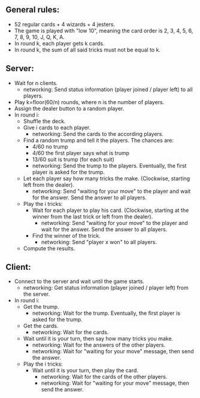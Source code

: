 ## General rules:
- 52 regular cards + 4 wizards + 4 jesters.
- The game is played with "low 10", meaning the card order is 2, 3, 4, 5, 6, 7, 8, 9, 10, J, Q, K, A.
- In round k, each player gets k cards.
- In round k, the sum of all said tricks must not be equal to k.

## Server:
- Wait for n clients.
    - networking: Send status information (player joined / player left) to all players.
- Play k=floor(60/n) rounds, where n is the number of players.
- Assign the dealer button to a random player.
- In round i:
    - Shuffle the deck.
    - Give i cards to each player.
        - networking: Send the cards to the according players.
    - Find a random trump and tell it the players. The chances are:
        - 4/60 no trump
        - 4/60 the first player says what is trump
        - 13/60 suit is trump (for each suit)
        - networking: Send the trump to the players. Eventually, the first player is asked for the trump.
    - Let each player say how many tricks the make. (Clockwise, starting left from the dealer).
        - networking: Send "waiting for your move" to the player and wait for the answer. Send the answer to all players.
    - Play the i tricks:
        - Wait for each player to play his card.
          (Clockwise, starting at the winner from the last trick or left from the dealer).
            - networking: Send "waiting for your move" to the player and wait for the answer. Send the answer to all players.
        - Find the winner of the trick.
            - networking: Send "player x won" to all players.
    - Compute the results.

## Client:
- Connect to the server and wait until the game starts.
    - networking: Get status information (player joined / player left) from the server.
- In round i:
    - Get the trump.
        - networking: Wait for the trump. Eventually, the first player is asked for the trump.
    - Get the cards.
        - networking: Wait for the cards.
    - Wait until it is your turn, then say how many tricks you make.
        - networking: Wait for the answers of the other players.
        - networking: Wait for "waiting for your move" message, then send the answer.
    - Play the i tricks:
        - Wait until it is your turn, then play the card.
            - networking: Wait for the cards of the other players.
            - networking: Wait for "waiting for your move" message, then send the answer.
